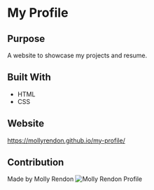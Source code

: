 # My Profile

## Purpose

A website to showcase my projects and resume.

## Built With

- HTML
- CSS

## Website

https://mollyrendon.github.io/my-profile/

## Contribution

Made by Molly Rendon
![Molly Rendon Profile](https://user-images.githubusercontent.com/92175961/145446928-1adc6e1d-4aff-4e7a-b931-f32fce8bd06d.png)

